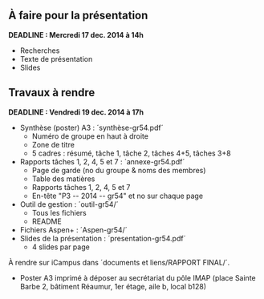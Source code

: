 À faire pour la présentation
----------------------------

**DEADLINE : Mercredi 17 dec. 2014 à 14h**

- Recherches
- Texte de présentation
- Slides

Travaux à rendre
----------------

**DEADLINE : Vendredi 19 dec. 2014 à 17h**

- Synthèse (poster) A3 : ´synthèse-gr54.pdf´
  - Numéro de groupe en haut à droite
  - Zone de titre
  - 5 cadres : résumé, tâche 1, tâche 2, tâches 4+5, tâches 3+8
- Rapports tâches 1, 2, 4, 5 et 7 : ´annexe-gr54.pdf´
  - Page de garde (no du groupe & noms des membres)
  - Table des matières
  - Rapports tâches 1, 2, 4, 5 et 7
  - En-tête "P3 -- 2014 -- gr54" et no sur chaque page
- Outil de gestion : ´outil-gr54/´
  - Tous les fichiers
  - README
- Fichiers Aspen+ : ´Aspen-gr54/´
- Slides de la présentation : ´presentation-gr54.pdf´
  - 4 slides par page

À rendre sur iCampus dans ´documents et liens/RAPPORT FINAL/´.
+ Poster A3 imprimé à déposer au secrétariat du pôle IMAP (place Sainte Barbe 2, bâtiment Réaumur, 1er étage, aile b, local b128) 
